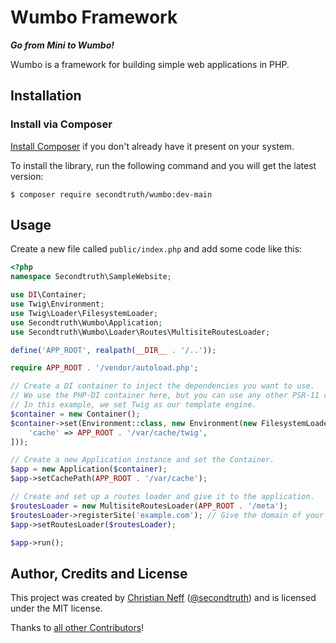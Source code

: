 # Wumbo Framework

***Go from Mini to Wumbo!***

Wumbo is a framework for building simple web applications in PHP.


## Installation

### Install via Composer

[Install Composer](https://getcomposer.org/doc/00-intro.md#installation-linux-unix-macos) if you don't already have it present on your system.

To install the library, run the following command and you will get the latest version:

    $ composer require secondtruth/wumbo:dev-main


## Usage

Create a new file called `public/index.php` and add some code like this:

```php
<?php
namespace Secondtruth\SampleWebsite;

use DI\Container;
use Twig\Environment;
use Twig\Loader\FilesystemLoader;
use Secondtruth\Wumbo\Application;
use Secondtruth\Wumbo\Loader\Routes\MultisiteRoutesLoader;

define('APP_ROOT', realpath(__DIR__ . '/..'));

require APP_ROOT . '/vendor/autoload.php';

// Create a DI container to inject the dependencies you want to use.
// We use the PHP-DI container here, but you can use any other PSR-11 compatible container as well.
// In this example, we set Twig as our template engine.
$container = new Container();
$container->set(Environment::class, new Environment(new FilesystemLoader(APP_ROOT . '/src/Resources/views'), [
    'cache' => APP_ROOT . '/var/cache/twig',
]));

// Create a new Application instance and set the Container.
$app = new Application($container);
$app->setCachePath(APP_ROOT . '/var/cache');

// Create and set up a routes loader and give it to the application.
$routesLoader = new MultisiteRoutesLoader(APP_ROOT . '/meta');
$routesLoader->registerSite('example.com'); // Give the domain of your website
$app->setRoutesLoader($routesLoader);

$app->run();
```


## Author, Credits and License

This project was created by [Christian Neff](https://www.secondtruth.de) ([@secondtruth](https://github.com/secondtruth))
and is licensed under the MIT license.
  
Thanks to [all other Contributors](https://github.com/secondtruth/wumbo/graphs/contributors)!
